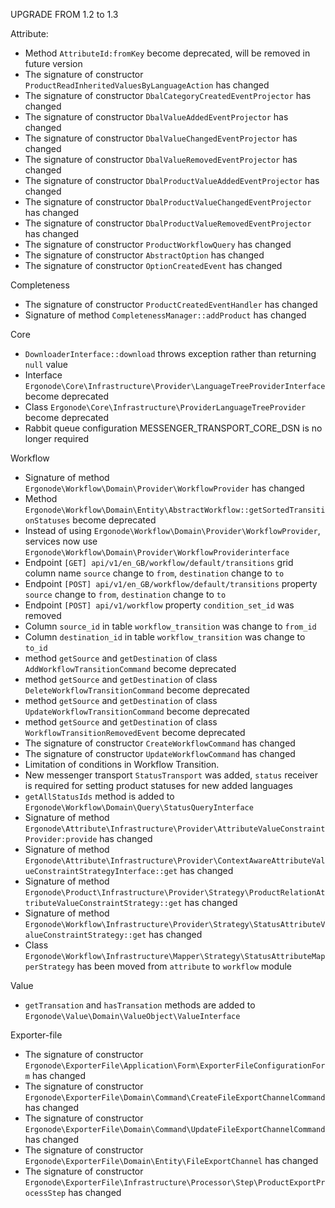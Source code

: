 UPGRADE FROM 1.2 to 1.3

Attribute:
* Method `AttributeId:fromKey` become deprecated, will be removed in future version
* The signature of constructor `ProductReadInheritedValuesByLanguageAction` has changed
* The signature of constructor `DbalCategoryCreatedEventProjector` has changed
* The signature of constructor `DbalValueAddedEventProjector` has changed
* The signature of constructor `DbalValueChangedEventProjector` has changed 
* The signature of constructor `DbalValueRemovedEventProjector` has changed
* The signature of constructor `DbalProductValueAddedEventProjector` has changed
* The signature of constructor `DbalProductValueChangedEventProjector` has changed
* The signature of constructor `DbalProductValueRemovedEventProjector` has changed
* The signature of constructor `ProductWorkflowQuery` has changed
* The signature of constructor `AbstractOption` has changed
* The signature of constructor `OptionCreatedEvent` has changed
 
Completeness
* The signature of constructor `ProductCreatedEventHandler` has changed
* Signature of method `CompletenessManager::addProduct` has changed

Core
* `DownloaderInterface::download` throws exception rather than returning `null` value
* Interface `Ergonode\Core\Infrastructure\Provider\LanguageTreeProviderInterface` become deprecated
* Class `Ergonode\Core\Infrastructure\ProviderLanguageTreeProvider` become deprecated
* Rabbit queue configuration MESSENGER_TRANSPORT_CORE_DSN is no longer required

Workflow 
* Signature of method `Ergonode\Workflow\Domain\Provider\WorkflowProvider` has changed 
* Method `Ergonode\Workflow\Domain\Entity\AbstractWorkflow::getSortedTransitionStatuses` become deprecated
* Instead of using `Ergonode\Workflow\Domain\Provider\WorkflowProvider`, services now use `Ergonode\Workflow\Domain\Provider\WorkflowProviderinterface`
* Endpoint `[GET] api/v1/en_GB/workflow/default/transitions` grid column name `source` change to `from`, `destination` change to `to`
* Endpoint `[POST] api/v1/en_GB/workflow/default/transitions` property `source` change to `from`, `destination` change to `to`
* Endpoint `[POST] api/v1/workflow` property `condition_set_id` was removed
* Column `source_id` in table `workflow_transition` was change to `from_id`
* Column `destination_id` in table `workflow_transition` was change to `to_id`
* method `getSource` and `getDestination` of class `AddWorkflowTransitionCommand` become deprecated
* method `getSource` and `getDestination` of class `DeleteWorkflowTransitionCommand` become deprecated
* method `getSource` and `getDestination` of class `UpdateWorkflowTransitionCommand` become deprecated
* method `getSource` and `getDestination` of class `WorkflowTransitionRemovedEvent` become deprecated
* The signature of constructor `CreateWorkflowCommand` has changed
* The signature of constructor `UpdateWorkflowCommand` has changed
* Limitation of conditions in Workflow Transition.
* New messenger transport `StatusTransport` was added, `status` receiver is required for setting product statuses for new added languages
* `getAllStatusIds` method is added to `Ergonode\Workflow\Domain\Query\StatusQueryInterface`
* Signature of method `Ergonode\Attribute\Infrastructure\Provider\AttributeValueConstraintProvider:provide` has changed
* Signature of method `Ergonode\Attribute\Infrastructure\Provider\ContextAwareAttributeValueConstraintStrategyInterface::get` has changed
* Signature of method `Ergonode\Product\Infrastructure\Provider\Strategy\ProductRelationAttributeValueConstraintStrategy::get` has changed
* Signature of method `Ergonode\Workflow\Infrastructure\Provider\Strategy\StatusAttributeValueConstraintStrategy::get` has changed
* Class `Ergonode\Workflow\Infrastructure\Mapper\Strategy\StatusAttributeMapperStrategy` has been moved from `attribute` to `workflow` module

Value
* `getTransation` and `hasTransation` methods are added to `Ergonode\Value\Domain\ValueObject\ValueInterface`

Exporter-file
* The signature of constructor `Ergonode\ExporterFile\Application\Form\ExporterFileConfigurationForm` has changed
* The signature of constructor `Ergonode\ExporterFile\Domain\Command\CreateFileExportChannelCommand` has changed
* The signature of constructor `Ergonode\ExporterFile\Domain\Command\UpdateFileExportChannelCommand` has changed
* The signature of constructor `Ergonode\ExporterFile\Domain\Entity\FileExportChannel` has changed
* The signature of constructor `Ergonode\ExporterFile\Infrastructure\Processor\Step\ProductExportProcessStep` has changed
